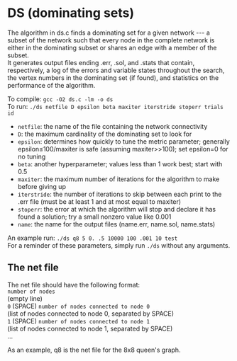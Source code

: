 # DS (dominating sets)
The algorithm in ds.c finds a dominating set for a given network --- a subset of the network such that every node in the complete network is either in the dominating subset or shares an edge with a member of the subset.  
It generates output files ending .err, .sol, and .stats that contain, respectively, a log of the errors and variable states throughout the search, the vertex numbers in the dominating set (if found), and statistics on the performance of the algorithm.

To compile: `gcc -O2 ds.c -lm -o ds`  
To run: `./ds netfile D epsilon beta maxiter iterstride stoperr trials id`  
- `netfile`: the name of the file containing the network connectivity  
- `D`: the maximum cardinality of the dominating set to look for  
- `epsilon`: determines how quickly to tune the metric parameter; generally epsilon≤100/maxiter is safe (assuming maxiter>>100); set epsilon=0 for no tuning  
- `beta`: another hyperparameter; values less than 1 work best; start with 0.5  
- `maxiter`: the maximum number of iterations for the algorithm to make before giving up  
- `iterstride`: the number of iterations to skip between each print to the .err file (must be at least 1 and at most equal to maxiter)  
- `stoperr`: the error at which the algorithm will stop and declare it has found a solution; try a small nonzero value like 0.001  
- `name`: the name for the output files (name.err, name.sol, name.stats)  

An example run: `./ds q8 5 0. .5 10000 100 .001 10 test`  
For a reminder of these parameters, simply run `./ds` without any arguments.

## The net file
The net file should have the following format:  
`number of nodes`  
(empty line)  
`0` (SPACE) `number of nodes connected to node 0`  
(list of nodes connected to node 0, separated by SPACE)  
`1` (SPACE) `number of nodes connected to node 1`  
(list of nodes connected to node 1, separated by SPACE)  
...  

As an example, q8 is the net file for the 8x8 queen's graph.

